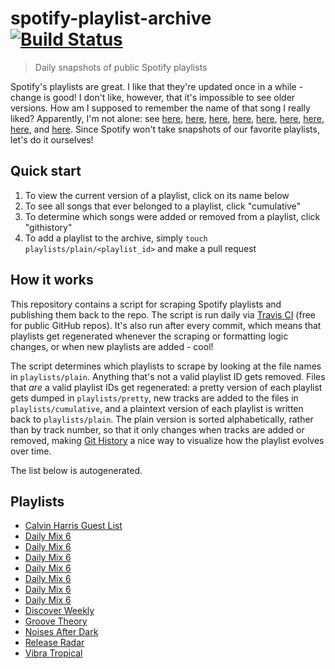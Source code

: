 # spotify-playlist-archive [![Build Status](https://api.travis-ci.com/vitokorn/spotify-playlist-archive.svg?branch=master)](https://travis-ci.com/github/vitokorn/spotify-playlist-archive)

> Daily snapshots of public Spotify playlists

Spotify's playlists are great. I like that they're updated once in a while -
change is good! I don't like, however, that it's impossible to see older
versions. How am I supposed to remember the name of that song I really liked?
Apparently, I'm not alone: see
[here](https://community.spotify.com/t5/Content-Questions/View-previous-versions-of-playlists/td-p/4400750),
[here](https://community.spotify.com/t5/Accounts/A-playlist-was-modified-Can-I-get-the-old-songs-back/td-p/1001889),
[here](https://community.spotify.com/t5/Content-Questions/Seeing-an-old-version-of-a-playlist/td-p/1318739),
[here](https://community.spotify.com/t5/Other-Partners-Web-Player-etc/Playlists-Is-there-any-way-to-recover-previous-versions-of-a/td-p/4726831),
[here](https://community.spotify.com/t5/Desktop-Mac/Find-Songs-of-old-versions-of-Spotify-Playlists/td-p/998504),
[here](https://community.spotify.com/t5/Closed-Ideas/Playlist-Versioning-History/idi-p/1133819),
[here](https://community.spotify.com/t5/Closed-Ideas/Playlist-History-Versioning/idi-p/1346418),
[here](https://community.spotify.com/t5/Closed-Ideas/Playlists-Playlist-History/idi-p/1816799),
and [here](https://community.spotify.com/t5/Live-Ideas/Playlists-Edit-History/idi-p/4573743).
Since Spotify won't take snapshots of our favorite playlists, let's do it ourselves!

## Quick start

1. To view the current version of a playlist, click on its name below
1. To see all songs that ever belonged to a playlist, click "cumulative"
1. To determine which songs were added or removed from a playlist, click "githistory"
1. To add a playlist to the archive, simply `touch playlists/plain/<playlist_id>` and make a pull request

## How it works

This repository contains a script for scraping Spotify playlists and publishing
them back to the repo. The script is run daily via
[Travis CI](https://travis-ci.com/github/vitokorn/spotify-playlist-archive)
(free for public GitHub repos). It's also run after every commit, which means
that playlists get regenerated whenever the scraping or formatting logic
changes, or when new playlists are added - cool!

The script determines which playlists to scrape by looking at the file names in
`playlists/plain`. Anything that's not a valid playlist ID gets removed. Files
that *are* a valid playlist IDs get regenerated: a pretty version of each
playlist gets dumped in `playlists/pretty`, new tracks are added to the
files in `playlists/cumulative`, and a plaintext version of each playlist is
written back to `playlists/plain`. The plain version is sorted alphabetically,
rather than by track number, so that it only changes when tracks are added or
removed, making [Git History](https://githistory.xyz/) a nice way to visualize
how the playlist evolves over time.

The list below is autogenerated.

## Playlists

- [Calvin Harris Guest List](https://github.com/vitokorn/spotify-playlist-archive/blob/master/playlists/pretty/Calvin%20Harris%20Guest%20List.md)
- [Daily Mix 6](https://github.com/vitokorn/spotify-playlist-archive/blob/master/playlists/pretty/Daily%20Mix%206.md)
- [Daily Mix 6](https://github.com/vitokorn/spotify-playlist-archive/blob/master/playlists/pretty/Daily%20Mix%206.md)
- [Daily Mix 6](https://github.com/vitokorn/spotify-playlist-archive/blob/master/playlists/pretty/Daily%20Mix%206.md)
- [Daily Mix 6](https://github.com/vitokorn/spotify-playlist-archive/blob/master/playlists/pretty/Daily%20Mix%206.md)
- [Daily Mix 6](https://github.com/vitokorn/spotify-playlist-archive/blob/master/playlists/pretty/Daily%20Mix%206.md)
- [Daily Mix 6](https://github.com/vitokorn/spotify-playlist-archive/blob/master/playlists/pretty/Daily%20Mix%206.md)
- [Daily Mix 6](https://github.com/vitokorn/spotify-playlist-archive/blob/master/playlists/pretty/Daily%20Mix%206.md)
- [Discover Weekly](https://github.com/vitokorn/spotify-playlist-archive/blob/master/playlists/pretty/Discover%20Weekly.md)
- [Groove Theory](https://github.com/vitokorn/spotify-playlist-archive/blob/master/playlists/pretty/Groove%20Theory.md)
- [Noises After Dark](https://github.com/vitokorn/spotify-playlist-archive/blob/master/playlists/pretty/Noises%20After%20Dark.md)
- [Release Radar](https://github.com/vitokorn/spotify-playlist-archive/blob/master/playlists/pretty/Release%20Radar.md)
- [Vibra Tropical](https://github.com/vitokorn/spotify-playlist-archive/blob/master/playlists/pretty/Vibra%20Tropical.md)
